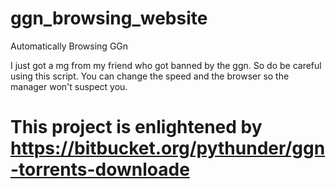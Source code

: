 # ggn_browsing_website
Automatically Browsing GGn


I just got a mg from my friend who got banned by the ggn. So do be careful using this script.
You can change the speed and the browser so the manager won't suspect you.

# This project is enlightened by https://bitbucket.org/pythunder/ggn-torrents-downloade
